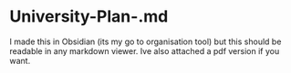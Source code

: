 # University-Plan-.md
I made this in Obsidian (its my go to organisation tool) but this should be readable in any markdown viewer.
Ive also attached a pdf version if you want. 

